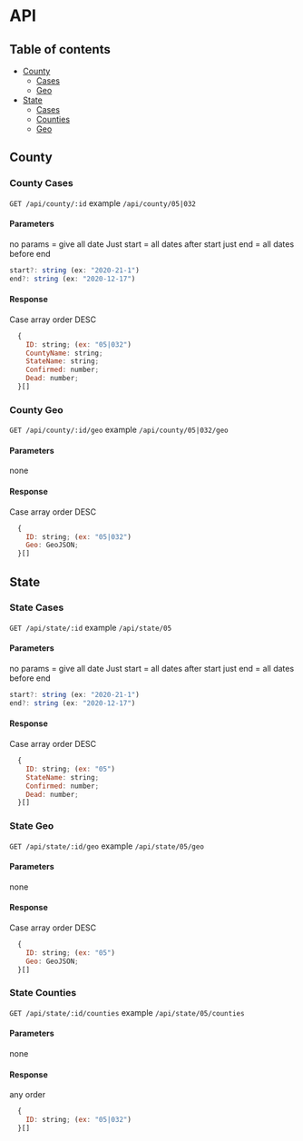 # API

## Table of contents

- [County](#county)
  - [Cases](#county-cases)
  - [Geo](#county-geo)
- [State](#state)
  - [Cases](#state-cases)
  - [Counties](#state-counties)
  - [Geo](#state-geo)

## County

### County Cases

`GET /api/county/:id`
example `/api/county/05|032`


#### Parameters

no params = give all date
Just start = all dates after start
just end = all dates before end

```js
start?: string (ex: "2020-21-1")
end?: string (ex: "2020-12-17")
```

#### Response

Case array order DESC

```js
  {
    ID: string; (ex: "05|032")
    CountyName: string;
    StateName: string;
    Confirmed: number;
    Dead: number;
  }[]
```

### County Geo

`GET /api/county/:id/geo`
example `/api/county/05|032/geo`

#### Parameters

none

#### Response

Case array order DESC

```js
  {
    ID: string; (ex: "05|032")
    Geo: GeoJSON;
  }[]
```

## State

### State Cases

`GET /api/state/:id`
example `/api/state/05`

#### Parameters

no params = give all date
Just start = all dates after start
just end = all dates before end

```js
start?: string (ex: "2020-21-1")
end?: string (ex: "2020-12-17")
```

#### Response

Case array order DESC

```js
  {
    ID: string; (ex: "05")
    StateName: string;
    Confirmed: number;
    Dead: number;
  }[]
```

### State Geo

`GET /api/state/:id/geo`
example `/api/state/05/geo`

#### Parameters

none

#### Response

Case array order DESC

```js
  {
    ID: string; (ex: "05")
    Geo: GeoJSON;
  }[]
```

### State Counties

`GET /api/state/:id/counties`
example `/api/state/05/counties`

#### Parameters

none

#### Response

any order

```js
  {
    ID: string; (ex: "05|032")
  }[]
```
